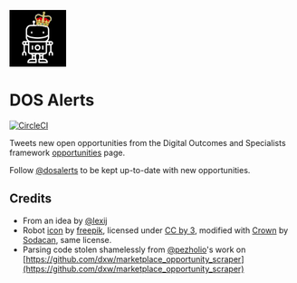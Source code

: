 [<img src="images/RoboCrown.png" alt="robocrown" width="100"/>](https://twitter.com/dosalerts)
# DOS Alerts

[![CircleCI](https://circleci.com/gh/rgarner/dos-alerts.svg?style=shield)](https://circleci.com/gh/rgarner/dos-alerts)

Tweets new open opportunities from the Digital Outcomes and Specialists framework
[opportunities](https://www.digitalmarketplace.service.gov.uk/digital-outcomes-and-specialists/opportunities) page.

Follow [@dosalerts](https://twitter.com/dosalerts) to be kept up-to-date with new opportunities.

## Credits

- From an idea by [@lexij](https://twitter.com/lexij)
- Robot [icon](http://www.flaticon.com/free-icon/robot_115339) by [freepik](http://www.flaticon.com/authors/freepik),
licensed under [CC by 3](https://creativecommons.org/licenses/by/3.0/), modified with 
[Crown](https://commons.wikimedia.org/wiki/File:Tudor_Rose_Royal_Badge_of_England.svg) by [Sodacan](https://commons.wikimedia.org/wiki/User:Sodacan), same license.
- Parsing code stolen shamelessly from [@pezholio](https://twitter.com/pezholio)'s work on [https://github.com/dxw/marketplace_opportunity_scraper](https://github.com/dxw/marketplace_opportunity_scraper)